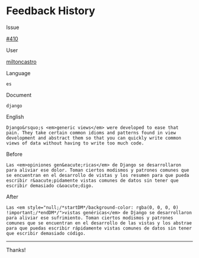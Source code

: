 # Feedback History

Issue

[#410](https://github.com/runebookdev/runebook/issues/410)

User

[miltoncastro](https://github.com/miltoncastro/)

Language

```
es
```

Document

```
django
```


English

```
Django&rsquo;s <em>generic views</em> were developed to ease that pain. They take certain common idioms and patterns found in view development and abstract them so that you can quickly write common views of data without having to write too much code.
```

Before

```
Las <em>opiniones gen&eacute;ricas</em> de Django se desarrollaron para aliviar ese dolor. Toman ciertos modismos y patrones comunes que se encuentran en el desarrollo de vistas y los resumen para que pueda escribir r&aacute;pidamente vistas comunes de datos sin tener que escribir demasiado c&oacute;digo.
```


After

```
Las <em style="null;/*startDM*/background-color: rgba(0, 0, 0, 0) !important;/*endDM*/">vistas genéricas</em> de Django se desarrollaron para aliviar ese sufrimiento. Toman ciertos modismos y patrones comunes que se encuentran en el desarrollo de las vistas y los abstrae para que puedas escribir rápidamente vistas comunes de datos sin tener que escribir demasiado código.
```

---
Thanks!